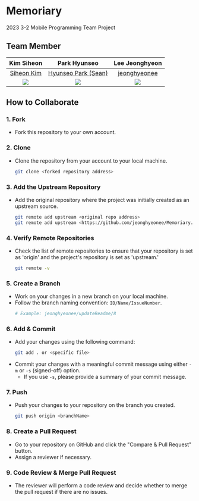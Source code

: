 # Memoriary

2023 3-2 Mobile Programming Team Project

## Team Member

|                        Kim Siheon                         |                        Park Hyunseo                        |                      Lee Jeonghyeon                       |
| :-------------------------------------------------------: | :--------------------------------------------------------: | :-------------------------------------------------------: |
|        [Siheon Kim](https://github.com/siheon0411)        |    [Hyunseo Park (Sean)](https://github.com/skehdxhd96)    |      [jeonghyeonee](https://github.com/jeonghyeonee)      |
| ![](https://avatars.githubusercontent.com/u/68041137?v=4) | ![](https://avatars.githubusercontent.com/u/123967536?v=4) | ![](https://avatars.githubusercontent.com/u/33801356?v=4) |

## How to Collaborate

### 1. Fork

- Fork this repository to your own account.

### 2. Clone

- Clone the repository from your account to your local machine.
  ```sh
  git clone <forked repository address>
  ```

### 3. Add the Upstream Repository

- Add the original repository where the project was initially created as an upstream source.
  ```sh
  git remote add upstream <original repo address>
  git remote add upstream <https://github.com/jeonghyeonee/Memoriary.git>
  ```

### 4. Verify Remote Repositories

- Check the list of remote repositories to ensure that your repository is set as 'origin' and the project's repository is set as 'upstream.'
  ```sh
  git remote -v
  ```

### 5. Create a Branch

- Work on your changes in a new branch on your local machine.
- Follow the branch naming convention: `ID/Name/IssueNumber`.
  ```sh
  # Example: jeonghyeonee/updateReadme/8
  ```

### 6. Add & Commit

- Add your changes using the following command:
  ```sh
  git add . or <specific file>
  ```
- Commit your changes with a meaningful commit message using either `-m` or `-s` (signed-off) option.
  - If you use `-s`, please provide a summary of your commit message.

### 7. Push

- Push your changes to your repository on the branch you created.
  ```sh
  git push origin <branchName>
  ```

### 8. Create a Pull Request

- Go to your repository on GitHub and click the "Compare & Pull Request" button.
- Assign a reviewer if necessary.

### 9. Code Review & Merge Pull Request

- The reviewer will perform a code review and decide whether to merge the pull request if there are no issues.
